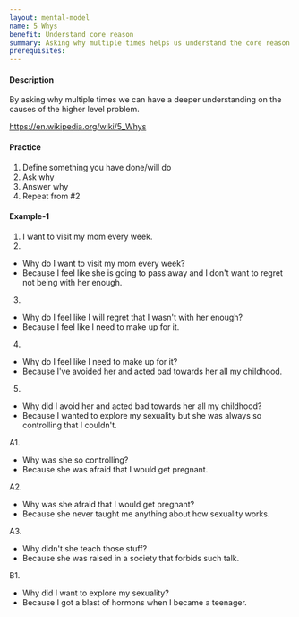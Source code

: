 ```yaml
---
layout: mental-model
name: 5 Whys
benefit: Understand core reason
summary: Asking why multiple times helps us understand the core reason
prerequisites:
---
```


#### Description

By asking why multiple times we can have a deeper understanding on the causes of the higher level problem.

https://en.wikipedia.org/wiki/5_Whys

#### Practice

1. Define something you have done/will do
2. Ask why
3. Answer why
4. Repeat from #2

#### Example-1

1. I want to visit my mom every week.
2. 
 - Why do I want to visit my mom every week?
 - Because I feel like she is going to pass away and I don't want to regret not being with her enough.
3. 
 - Why do I feel like I will regret that I wasn't with her enough?
 - Because I feel like I need to make up for it.
4. 
 - Why do I feel like I need to make up for it?
 - Because I've avoided her and acted bad towards her all my childhood.
5. 
 - Why did I avoid her and acted bad towards her all my childhood? 
 - Because I wanted to explore my sexuality but she was always so controlling that I couldn't.

 A1. 
 
 - Why was she so controlling? 
 - Because she was afraid that I would get pregnant.
 
 A2. 
 
 - Why was she afraid that I would get pregnant?
 - Because she never taught me anything about how sexuality works.

 A3. 
 
 - Why didn't she teach those stuff?
 - Because she was raised in a society that forbids such talk. 

 B1. 
 
 - Why did I want to explore my sexuality?
 - Because I got a blast of hormons when I became a teenager.